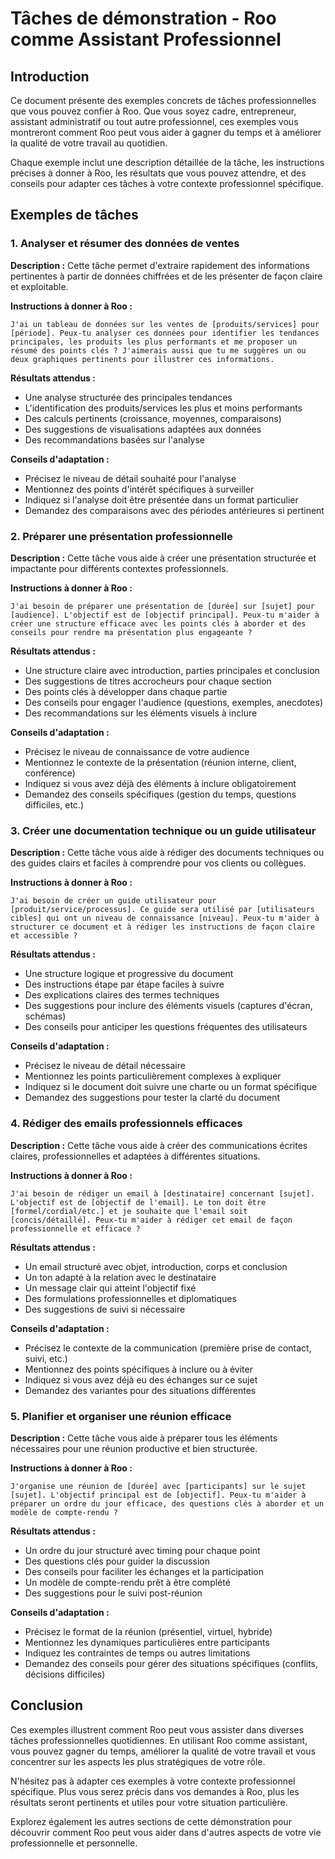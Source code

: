 # Tâches de démonstration - Roo comme Assistant Professionnel

## Introduction

Ce document présente des exemples concrets de tâches professionnelles que vous pouvez confier à Roo. Que vous soyez cadre, entrepreneur, assistant administratif ou tout autre professionnel, ces exemples vous montreront comment Roo peut vous aider à gagner du temps et à améliorer la qualité de votre travail au quotidien.

Chaque exemple inclut une description détaillée de la tâche, les instructions précises à donner à Roo, les résultats que vous pouvez attendre, et des conseils pour adapter ces tâches à votre contexte professionnel spécifique.

## Exemples de tâches

### 1. Analyser et résumer des données de ventes

**Description :** Cette tâche permet d'extraire rapidement des informations pertinentes à partir de données chiffrées et de les présenter de façon claire et exploitable.

**Instructions à donner à Roo :**
```
J'ai un tableau de données sur les ventes de [produits/services] pour [période]. Peux-tu analyser ces données pour identifier les tendances principales, les produits les plus performants et me proposer un résumé des points clés ? J'aimerais aussi que tu me suggères un ou deux graphiques pertinents pour illustrer ces informations.
```

**Résultats attendus :**
- Une analyse structurée des principales tendances
- L'identification des produits/services les plus et moins performants
- Des calculs pertinents (croissance, moyennes, comparaisons)
- Des suggestions de visualisations adaptées aux données
- Des recommandations basées sur l'analyse

**Conseils d'adaptation :**
- Précisez le niveau de détail souhaité pour l'analyse
- Mentionnez des points d'intérêt spécifiques à surveiller
- Indiquez si l'analyse doit être présentée dans un format particulier
- Demandez des comparaisons avec des périodes antérieures si pertinent

### 2. Préparer une présentation professionnelle

**Description :** Cette tâche vous aide à créer une présentation structurée et impactante pour différents contextes professionnels.

**Instructions à donner à Roo :**
```
J'ai besoin de préparer une présentation de [durée] sur [sujet] pour [audience]. L'objectif est de [objectif principal]. Peux-tu m'aider à créer une structure efficace avec les points clés à aborder et des conseils pour rendre ma présentation plus engageante ?
```

**Résultats attendus :**
- Une structure claire avec introduction, parties principales et conclusion
- Des suggestions de titres accrocheurs pour chaque section
- Des points clés à développer dans chaque partie
- Des conseils pour engager l'audience (questions, exemples, anecdotes)
- Des recommandations sur les éléments visuels à inclure

**Conseils d'adaptation :**
- Précisez le niveau de connaissance de votre audience
- Mentionnez le contexte de la présentation (réunion interne, client, conférence)
- Indiquez si vous avez déjà des éléments à inclure obligatoirement
- Demandez des conseils spécifiques (gestion du temps, questions difficiles, etc.)

### 3. Créer une documentation technique ou un guide utilisateur

**Description :** Cette tâche vous aide à rédiger des documents techniques ou des guides clairs et faciles à comprendre pour vos clients ou collègues.

**Instructions à donner à Roo :**
```
J'ai besoin de créer un guide utilisateur pour [produit/service/processus]. Ce guide sera utilisé par [utilisateurs cibles] qui ont un niveau de connaissance [niveau]. Peux-tu m'aider à structurer ce document et à rédiger les instructions de façon claire et accessible ?
```

**Résultats attendus :**
- Une structure logique et progressive du document
- Des instructions étape par étape faciles à suivre
- Des explications claires des termes techniques
- Des suggestions pour inclure des éléments visuels (captures d'écran, schémas)
- Des conseils pour anticiper les questions fréquentes des utilisateurs

**Conseils d'adaptation :**
- Précisez le niveau de détail nécessaire
- Mentionnez les points particulièrement complexes à expliquer
- Indiquez si le document doit suivre une charte ou un format spécifique
- Demandez des suggestions pour tester la clarté du document

### 4. Rédiger des emails professionnels efficaces

**Description :** Cette tâche vous aide à créer des communications écrites claires, professionnelles et adaptées à différentes situations.

**Instructions à donner à Roo :**
```
J'ai besoin de rédiger un email à [destinataire] concernant [sujet]. L'objectif est de [objectif de l'email]. Le ton doit être [formel/cordial/etc.] et je souhaite que l'email soit [concis/détaillé]. Peux-tu m'aider à rédiger cet email de façon professionnelle et efficace ?
```

**Résultats attendus :**
- Un email structuré avec objet, introduction, corps et conclusion
- Un ton adapté à la relation avec le destinataire
- Un message clair qui atteint l'objectif fixé
- Des formulations professionnelles et diplomatiques
- Des suggestions de suivi si nécessaire

**Conseils d'adaptation :**
- Précisez le contexte de la communication (première prise de contact, suivi, etc.)
- Mentionnez des points spécifiques à inclure ou à éviter
- Indiquez si vous avez déjà eu des échanges sur ce sujet
- Demandez des variantes pour des situations différentes

### 5. Planifier et organiser une réunion efficace

**Description :** Cette tâche vous aide à préparer tous les éléments nécessaires pour une réunion productive et bien structurée.

**Instructions à donner à Roo :**
```
J'organise une réunion de [durée] avec [participants] sur le sujet [sujet]. L'objectif principal est de [objectif]. Peux-tu m'aider à préparer un ordre du jour efficace, des questions clés à aborder et un modèle de compte-rendu ?
```

**Résultats attendus :**
- Un ordre du jour structuré avec timing pour chaque point
- Des questions clés pour guider la discussion
- Des conseils pour faciliter les échanges et la participation
- Un modèle de compte-rendu prêt à être complété
- Des suggestions pour le suivi post-réunion

**Conseils d'adaptation :**
- Précisez le format de la réunion (présentiel, virtuel, hybride)
- Mentionnez les dynamiques particulières entre participants
- Indiquez les contraintes de temps ou autres limitations
- Demandez des conseils pour gérer des situations spécifiques (conflits, décisions difficiles)

## Conclusion

Ces exemples illustrent comment Roo peut vous assister dans diverses tâches professionnelles quotidiennes. En utilisant Roo comme assistant, vous pouvez gagner du temps, améliorer la qualité de votre travail et vous concentrer sur les aspects les plus stratégiques de votre rôle.

N'hésitez pas à adapter ces exemples à votre contexte professionnel spécifique. Plus vous serez précis dans vos demandes à Roo, plus les résultats seront pertinents et utiles pour votre situation particulière.

Explorez également les autres sections de cette démonstration pour découvrir comment Roo peut vous aider dans d'autres aspects de votre vie professionnelle et personnelle.